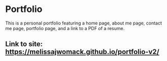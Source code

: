 # Portfolio
This is a personal portfolio featuring a home page, about me page, contact me page, portfolio page, and a link to a PDF of a resume.

## Link to site: https://melissajwomack.github.io/portfolio-v2/